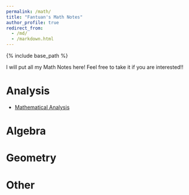 ```yaml
---
permalink: /math/
title: "Fantuan's Math Notes"
author_profile: true
redirect_from: 
  - /md/
  - /markdown.html
---
```


{% include base_path %}

I will put all my Math Notes here! Feel free to take it if you are interested!!

Analysis
======
* [Mathematical Analysis](../assets/Notes_on_Introductory_Real_Analysis.pdf)

Algebra
======

Geometry
======

Other
======
